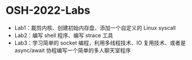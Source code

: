 # OSH-2022-Labs

- Lab1：裁剪内核、创建初始内存盘、添加一个自定义的 Linux syscall
- Lab2：编写 shell 程序、编写 strace 工具
- Lab3：学习简单的 socket 编程，利用多线程技术、IO 复用技术、或者是 async/await 协程编写一个简单的多人聊天室程序
